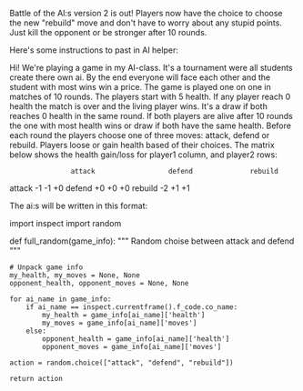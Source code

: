 Battle of the AI:s version 2 is out!
Players now have the choice to choose the new "rebuild" move and don't have to worry about any stupid points. Just kill the opponent or be stronger after 10 rounds.


Here's some instructions to past in AI helper:

Hi! We're playing a game in my AI-class. It's a tournament were all students create there own ai. By the end everyone will face each other and the student with most wins win a price. The game is played one on one in matches of 10 rounds. The players start with 5 health. If any player reach 0 health the match is over and the living player wins. It's a draw if both reaches 0 health in the same round. If both players are alive after 10 rounds the one with most health wins or draw if both have the same health.
Before each round the players choose one of three moves: attack, defend or rebuild.
Players loose or gain health based of their choices. The matrix below shows the health gain/loss for player1 column, and player2 rows: 

                   attack                  defend              rebuild
attack             -1                      -1                  +0
defend             +0                      +0                  +0
rebuild            -2                      +1                  +1




The ai:s will be written in this format:

import inspect
import random

def full_random(game_info):
    """ Random choise between attack and defend """

    # Unpack game info
    my_health, my_moves = None, None
    opponent_health, opponent_moves = None, None
    
    for ai_name in game_info:
        if ai_name == inspect.currentframe().f_code.co_name:
            my_health = game_info[ai_name]['health']
            my_moves = game_info[ai_name]['moves']
        else:
            opponent_health = game_info[ai_name]['health']
            opponent_moves = game_info[ai_name]['moves']

    action = random.choice(["attack", "defend", "rebuild"])

    return action
